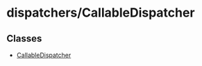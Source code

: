 # dispatchers/CallableDispatcher

## Classes

- [CallableDispatcher](classes/CallableDispatcher.md)

